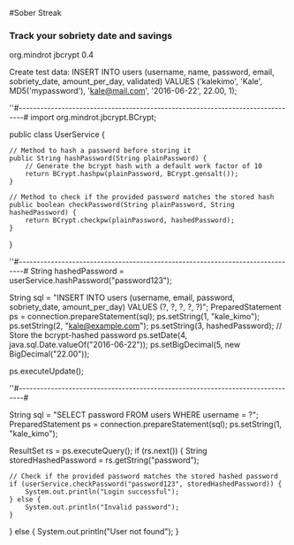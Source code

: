 #Sober Streak

### Track your sobriety date and savings

<dependency>
    <groupId>org.mindrot</groupId>
    <artifactId>jbcrypt</artifactId>
    <version>0.4</version>
</dependency>




Create test data: 
INSERT INTO users (username, name, password, email, sobriety_date, amount_per_day, validated)
VALUES ('kalekimo', 'Kale', MD5('mypassword'), 'kale@mail.com', '2016-06-22', 22.00, 1);











''#-------------------------------------------------------------------------------#
import org.mindrot.jbcrypt.BCrypt;

public class UserService {

    // Method to hash a password before storing it
    public String hashPassword(String plainPassword) {
        // Generate the bcrypt hash with a default work factor of 10
        return BCrypt.hashpw(plainPassword, BCrypt.gensalt());
    }

    // Method to check if the provided password matches the stored hash
    public boolean checkPassword(String plainPassword, String hashedPassword) {
        return BCrypt.checkpw(plainPassword, hashedPassword);
    }
}

''#-------------------------------------------------------------------------------#
String hashedPassword = userService.hashPassword("password123");

String sql = "INSERT INTO users (username, email, password, sobriety_date, amount_per_day) VALUES (?, ?, ?, ?, ?)";
PreparedStatement ps = connection.prepareStatement(sql);
ps.setString(1, "kale_kimo");
ps.setString(2, "kale@example.com");
ps.setString(3, hashedPassword);  // Store the bcrypt-hashed password
ps.setDate(4, java.sql.Date.valueOf("2016-06-22"));
ps.setBigDecimal(5, new BigDecimal("22.00"));

ps.executeUpdate();

''#-------------------------------------------------------------------------------#

String sql = "SELECT password FROM users WHERE username = ?";
PreparedStatement ps = connection.prepareStatement(sql);
ps.setString(1, "kale_kimo");

ResultSet rs = ps.executeQuery();
if (rs.next()) {
    String storedHashedPassword = rs.getString("password");

    // Check if the provided password matches the stored hashed password
    if (userService.checkPassword("password123", storedHashedPassword)) {
        System.out.println("Login successful");
    } else {
        System.out.println("Invalid password");
    }
} else {
    System.out.println("User not found");
}


